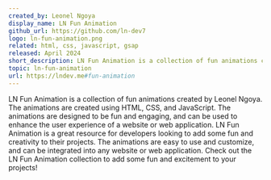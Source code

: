 ```yaml
---
created_by: Leonel Ngoya
display_name: LN Fun Animation
github_url: https://github.com/ln-dev7
logo: ln-fun-animation.png
related: html, css, javascript, gsap
released: April 2024
short_description: LN Fun Animation is a collection of fun animations created by Leonel Ngoya.
topic: ln-fun-animation
url: https://lndev.me#fun-animation
---
```

LN Fun Animation is a collection of fun animations created by Leonel Ngoya. The animations are created using HTML, CSS, and JavaScript. The animations are designed to be fun and engaging, and can be used to enhance the user experience of a website or web application. LN Fun Animation is a great resource for developers looking to add some fun and creativity to their projects. The animations are easy to use and customize, and can be integrated into any website or web application. Check out the LN Fun Animation collection to add some fun and excitement to your projects! 
